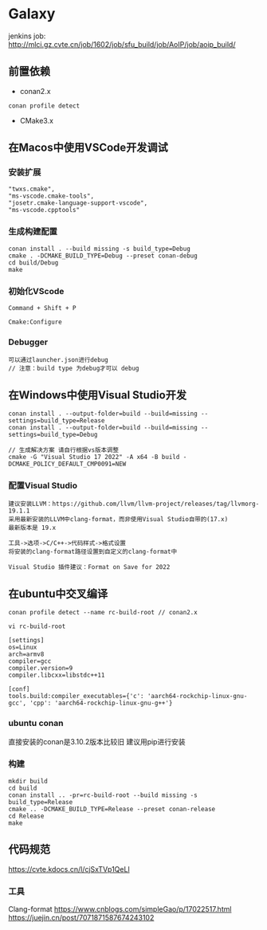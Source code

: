 # Galaxy
jenkins job: http://mlci.gz.cvte.cn/job/1602/job/sfu_build/job/AoIP/job/aoip_build/

## 前置依赖
- conan2.x
```
conan profile detect
```
- CMake3.x

## 在Macos中使用VSCode开发调试
### 安装扩展
```
"twxs.cmake",
"ms-vscode.cmake-tools",
"josetr.cmake-language-support-vscode",
"ms-vscode.cpptools"
```
### 生成构建配置
```
conan install . --build missing -s build_type=Debug
cmake . -DCMAKE_BUILD_TYPE=Debug --preset conan-debug
cd build/Debug
make
```
### 初始化VScode
```
Command + Shift + P

Cmake:Configure
```
### Debugger
```
可以通过launcher.json进行debug
// 注意：build type 为debug才可以 debug
```

## 在Windows中使用Visual Studio开发
```
conan install . --output-folder=build --build=missing --settings=build_type=Release
conan install . --output-folder=build --build=missing --settings=build_type=Debug

// 生成解决方案 请自行根据vs版本调整
cmake -G "Visual Studio 17 2022" -A x64 -B build -DCMAKE_POLICY_DEFAULT_CMP0091=NEW
```
### 配置Visual Studio
```
建议安装LLVM：https://github.com/llvm/llvm-project/releases/tag/llvmorg-19.1.1
采用最新安装的LLVM中clang-format，而非使用Visual Studio自带的(17.x)
最新版本是 19.x

工具->选项->C/C++->代码样式->格式设置
将安装的clang-format路径设置到自定义的clang-format中

Visual Studio 插件建议：Format on Save for 2022
```

## 在ubuntu中交叉编译
```
conan profile detect --name rc-build-root // conan2.x

vi rc-build-root

[settings]
os=Linux
arch=armv8
compiler=gcc
compiler.version=9
compiler.libcxx=libstdc++11

[conf]
tools.build:compiler_executables={'c': 'aarch64-rockchip-linux-gnu-gcc', 'cpp': 'aarch64-rockchip-linux-gnu-g++'}

```
### ubuntu conan
直接安装的conan是3.10.2版本比较旧
建议用pip进行安装

### 构建
```
mkdir build
cd build
conan install .. -pr=rc-build-root --build missing -s build_type=Release
cmake .. -DCMAKE_BUILD_TYPE=Release --preset conan-release
cd Release
make
```

## 代码规范

https://cvte.kdocs.cn/l/cjSxTVp1QeLl

### 工具

Clang-format
https://www.cnblogs.com/simpleGao/p/17022517.html
https://juejin.cn/post/7071871587674243102